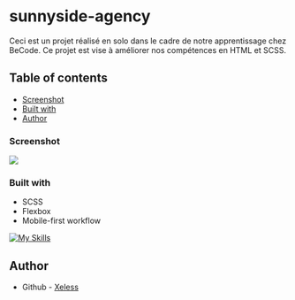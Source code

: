 # sunnyside-agency

Ceci est un projet réalisé en solo dans le cadre de notre apprentissage chez BeCode. Ce projet est vise à améliorer nos compétences en HTML et SCSS.

## Table of contents


  - [Screenshot](#screenshot)
  - [Built with](#built-with)
- [Author](#author)



### Screenshot
<img src="https://image.noelshack.com/fichiers/2024/32/3/1723016852-image.png"></img>



### Built with

- SCSS
- Flexbox
- Mobile-first workflow

[![My Skills](https://skillicons.dev/icons?i=html,sass)](https://skillicons.dev)

## Author

- Github - [Xeless](https://github.com/Xeless)


